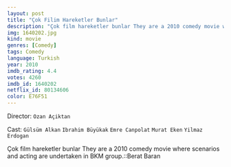 ```yaml
---
layout: post
title: "Çok Filim Hareketler Bunlar"
description: "Çok film hareketler bunlar They are a 2010 comedy movie where scenarios and acting are undertaken in BKM group.::Berat Baran.."
img: 1640202.jpg
kind: movie
genres: [Comedy]
tags: Comedy 
language: Turkish
year: 2010
imdb_rating: 4.4
votes: 4260
imdb_id: 1640202
netflix_id: 80134606
color: E76F51
---
```

Director: `Ozan Açiktan`  

Cast: `Gülsüm Alkan` `Ibrahim Büyükak` `Emre Canpolat` `Murat Eken` `Yilmaz Erdogan` 

Çok film hareketler bunlar They are a 2010 comedy movie where scenarios and acting are undertaken in BKM group.::Berat Baran